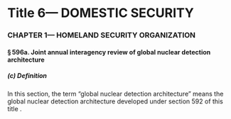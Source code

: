 
# Title 6— DOMESTIC SECURITY
### CHAPTER 1— HOMELAND SECURITY ORGANIZATION
#### § 596a. Joint annual interagency review of global nuclear detection architecture
##### (c) Definition

In this section, the term “global nuclear detection architecture” means the global nuclear detection architecture developed under section 592 of this title .
